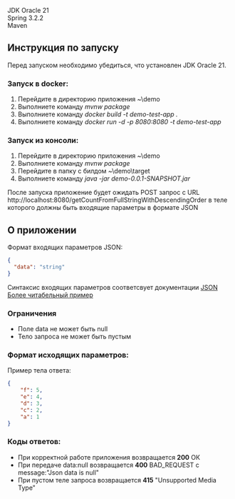 JDK Oracle 21\
Spring 3.2.2\
Maven

## Инструкция по запуску
Перед запуском необходимо убедиться, что установлен JDK Oracle 21.

### Запуск в docker:
1. Перейдите в директорию приложения ~\demo
2. Выполниете команду _mvnw package_
3. Выполниете команду _docker build -t demo-test-app ._
4. Выполниете команду _docker run -d -p 8080:8080 -t demo-test-app_

### Запуск из консоли:
1. Перейдите в директорию приложения ~\demo
2. Выполниете команду _mvnw package_
3. Перейдите в папку с билдом ~\demo\target
4. Выполниете команду _java -jar demo-0.0.1-SNAPSHOT.jar_

После запуска приложение будет ожидать POST запрос с URL http://localhost:8080/getCountFromFullStringWithDescendingOrder в теле которого должны быть входящие параметры в формате JSON

## О приложении
Формат входящих параметров JSON:
```json
{
  "data": "string"
}
```
Синтаксис входящих параметров соответсвует документации [JSON](https://www.json.org/json-en.html) \
[Более читабельный пример](https://learn.microsoft.com/ru-ru/sql/relational-databases/json/how-for-json-escapes-special-characters-and-control-characters-sql-server?view=sql-server-ver16)

### Ограничения
- Поле data не может быть null
- Тело запроса не может быть пустым

### Формат исходящих параметров:
Пример тела ответа:
```json
{
    "f": 5,
    "e": 4,
    "d": 3,
    "c": 2,
    "a": 1
}
```

### Коды ответов:
- При корректной работе приложения возвращается **200** ОК
- При передаче data:null возвращается **400** BAD_REQUEST с message:"Json data is null"
- При пустом теле запроса возвращается **415** "Unsupported Media Type"

